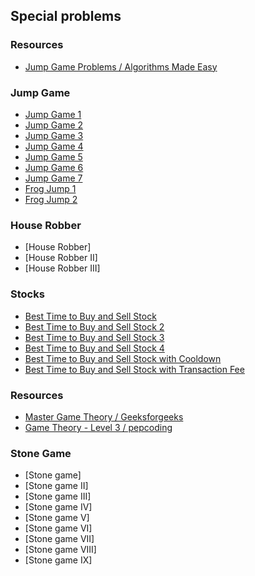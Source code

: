 ## Special problems

### Resources
- [Jump Game Problems / Algorithms Made Easy](https://www.youtube.com/playlist?list=PLJtzaiEpVo2yaP5v5bq0-QJgU0lO3TrEi)

### Jump Game
- [Jump Game 1](/src/com/problems/special/jumpgame/JumpGame1.java)
- [Jump Game 2](/src/com/problems/special/jumpgame/JumpGame2.java)
- [Jump Game 3](/src/com/problems/special/jumpgame/JumpGame3.java)
- [Jump Game 4](/src/com/problems/special/jumpgame/JumpGame4.java)
- [Jump Game 5](/src/com/problems/special/jumpgame/JumpGame5.java)
- [Jump Game 6](/src/com/problems/special/jumpgame/JumpGame6.java)
- [Jump Game 7](/src/com/problems/special/jumpgame/JumpGame7.java)
- [Frog Jump 1](/src/com/problems/special/jumpgame/FrogJump1.java)
- [Frog Jump 2](/src/com/problems/special/jumpgame/FrogJump2.java)

### House Robber

- [House Robber]
- [House Robber II]
- [House Robber III]

### Stocks

- [Best Time to Buy and Sell Stock](/src/com/problems/array/BestTimeToBuyAndSellStock1.java)
- [Best Time to Buy and Sell Stock 2](/src/com/problems/dp/BestTimeToBuyAndSellStock2.java)
- [Best Time to Buy and Sell Stock 3](/src/com/problems/dp/BestTimeToBuyAndSellStock3.java)
- [Best Time to Buy and Sell Stock 4](/src/com/problems/dp/BestTimeToBuyAndSellStock4.java)
- [Best Time to Buy and Sell Stock with Cooldown](/src/com/problems/dp/BestTimeToBuyAndSellStockWithCooldown.java)
- [Best Time to Buy and Sell Stock with Transaction Fee](/src/com/problems/dp/BestTimeToBuyAndSellStockWithTransactionFee.java)

### Resources

- [Master Game Theory / Geeksforgeeks](https://www.youtube.com/playlist?list=PLM68oyaqFM7RqV8GBCMGsmwyFxUVr36tx)
- [Game Theory - Level 3 / pepcoding](https://www.youtube.com/playlist?list=PL-Jc9J83PIiENC1X16gjxjaIbSXBr8C6e)

### Stone Game

- [Stone game]
- [Stone game II]
- [Stone game III]
- [Stone game IV]
- [Stone game V]
- [Stone game VI]
- [Stone game VII]
- [Stone game VIII]
- [Stone game IX]